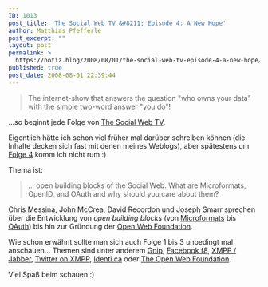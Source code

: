 ```yaml
---
ID: 1013
post_title: 'The Social Web TV &#8211; Episode 4: A New Hope'
author: Matthias Pfefferle
post_excerpt: ""
layout: post
permalink: >
  https://notiz.blog/2008/08/01/the-social-web-tv-episode-4-a-new-hope/
published: true
post_date: 2008-08-01 22:39:44
---
```

<!-- wp:quote -->
<blockquote class="wp-block-quote">
	<p>The internet-show that answers the question "who owns your data" with the simple two-word answer "you do"!</p>
</blockquote>
<!-- /wp:quote -->

<!-- wp:paragraph -->
<p>...so beginnt jede Folge von <a href="http://www.thesocialweb.tv/">The Social Web TV</a>. </p>
<!-- /wp:paragraph -->

<!-- wp:paragraph -->
<p>Eigentlich hätte ich schon viel früher mal darüber schreiben können (die Inhalte decken sich fast mit denen meines Weblogs), aber spätestens um <a href="http://thesocialweb.tv/blog/2008/08/episode-4-a-new.html">Folge 4</a> komm ich nicht rum :)</p>
<!-- /wp:paragraph -->

<!-- wp:paragraph -->
<p>Thema ist:</p>
<!-- /wp:paragraph -->

<!-- wp:quote -->
<blockquote class="wp-block-quote">
	<p>... open building blocks of the Social Web. What are Microformats, OpenID, and OAuth and why should you care about them?</p>
</blockquote>
<!-- /wp:quote -->

<!-- wp:paragraph -->
<p>Chris Messina, John McCrea, David Recordon und Joseph Smarr sprechen über die Entwicklung von <em>open building blocks</em> (von <a href="http://microformats.org">Microformats</a> bis <a href="http://oauth.net">OAuth</a>) bis hin zur Gründung der <a href="https://notiz.blog/2008/07/24/die-open-web-foundation/">Open Web Foundation</a>.</p>
<!-- /wp:paragraph -->

<!-- wp:paragraph -->
<p>Wie schon erwähnt sollte man sich auch Folge 1 bis 3 unbedingt mal anschauen... Themen sind unter anderem <a href="http://www.gnipcentral.com/">Gnip</a>, <a href="http://www.facebook.com/f8">Facebook f8</a>, <a href="http://en.wikipedia.org/wiki/Jabber">XMPP / Jabber</a>, <a href="http://blog.twitter.com/2008/07/twitter-and-xmpp-drinking-from-fire.html">Twitter on XMPP</a>, <a href="http://identi.ca/">Identi.ca</a> oder <a href="http://openwebfoundation.org/">The Open Web Foundation</a>.</p>
<!-- /wp:paragraph -->

<!-- wp:paragraph -->
<p>Viel Spaß beim schauen :)</p>
<!-- /wp:paragraph -->
